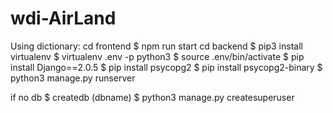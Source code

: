 # wdi-AirLand
Using dictionary:
cd frontend
	$ npm run start
cd backend
	$ pip3 install virtualenv
	$ virtualenv .env -p python3
	$ source .env/bin/activate
	$ pip install Django==2.0.5
	$ pip install psycopg2
	$ pip install psycopg2-binary
	$ python3 manage.py runserver

if no db
	$ createdb (dbname)
	$ python3 manage.py createsuperuser
